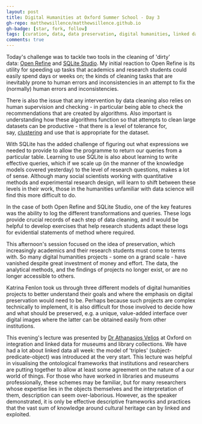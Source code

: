 ```yaml
---
layout: post
title: Digital Humanities at Oxford Summer School - Day 3
gh-repo: matthewsillence/matthewsillence.github.io
gh-badge: [star, fork, follow]
tags: [curation, data, data preservation, digital humanities, linked data]
comments: true
---
```

Today's challenge was to tackle two tools in the cleaning of 'dirty' data: [Open Refine](http://openrefine.org/) and [SQLite Studio](https://sqlitestudio.pl/index.rvt). My initial reaction to Open Refine is its utility for speeding up tasks that academics and research students could easily spend days or weeks on; the kinds of cleaning tasks that are inevitably prone to human errors and inconsistencies in an attempt to fix the (normally) human errors and inconsistencies.  
  
There is also the issue that any intervention by data cleaning also relies on human supervision and checking - in particular being able to check the recommendations that are created by algorithms. Also important is understanding how these algorithms function so that attempts to clean large datasets can be productive - that there is a level of tolerance for, say, [clustering](https://github.com/OpenRefine/OpenRefine/wiki/Clustering-In-Depth) and use that is appropriate for the dataset.  
  
With SQLite has the added challenge of figuring out what expressions we needed to provide to allow the programme to return our queries from a particular table. Learning to use SQLite is also about learning to write effective queries, which if we scale up (in the manner of the knowledge models covered yesterday) to the level of research questions, makes a lot of sense. Although many social scientists working with quantitative methods and experimental research design, will learn to shift between these levels in their work, those in the humanities unfamiliar with data science will find this more difficult to do.  
  
In the case of both Open Refine and SQLite Studio, one of the key features was the ability to log the different transformations and queries. These logs provide crucial records of each step of data cleaning, and it would be helpful to develop exercises that help research students adapt these logs for evidential statements of method where required.  

This afternoon's session focused on the idea of preservation, which increasingly academics and their research students must come to terms with. So many digital humanities projects - some on a grand scale - have vanished despite great investment of money and effort. The data, the analytical methods, and the findings of projects no longer exist, or are no longer accessible to others.  
  
Katrina Fenlon took us through three different models of digital humanities projects to better understand their goals and where the emphasis on digital preservation would need to be. Perhaps because such projects are complex technically to implement, it is also difficult for those involved to decide how and what should be preserved, e.g. a unique, value-added interface over digital images where the latter can be obtained easily from other institutions.  

This evening's lecture was presented by [Dr Athanasios Velios](http://www.oerc.ox.ac.uk/people/AthanasiosVelios) at Oxford on integration and linked data for museums and library collections. We have had a lot about linked data all week: the model of 'triples' (subject-predicate-object) was introduced at the very start. This lecture was helpful in visualising the ontological frameworks that institutions and researchers are putting together to allow at least some agreement on the nature of a our world of things. For those who have worked in libraries and museums professionally, these schemes may be familiar, but for many researchers whose expertise lies in the objects themselves and the interpretation of them, description can seem over-laborious. However, as the speaker demonstrated, it is only be effective descriptive frameworks and practices that the vast sum of knowledge around cultural heritage can by linked and exploited.
